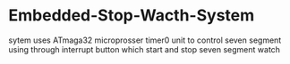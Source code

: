 # Embedded-Stop-Wacth-System
sytem uses ATmaga32 microprosser timer0 unit to control seven segment using through interrupt button which start and stop seven segment watch
